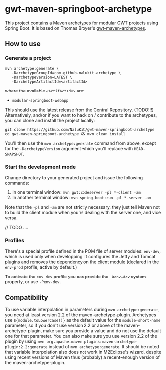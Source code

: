 gwt-maven-springboot-archetype
==============================

This project contains a Maven archetypes for modular GWT projects using Spring Boot. It is based on Thomas Broyer's [gwt-maven-archetypes](https://github.com/tbroyer/gwt-maven-archetypes).

How to use
----------

### Generate a project

    mvn archetype:generate \
       -DarchetypeGroupId=com.github.nalukit.archetype \
       -DarchetypeVersion=LATEST \
       -DarchetypeArtifactId=<artifactId>

where the available `<artifactIds>` are:

* `modular-springboot-webapp`

This should use the latest release from the Central Repository. (TODO!!!)
Alternatively, and/or if you want to hack on / contribute to the archetypes,
you can clone and install the project locally:

    git clone https://github.com/NaluKit/gwt-maven-springboot-archetype
    cd gwt-maven-springboot-archetype && mvn clean install

You'll then use the `mvn archetype:generate` command from above, except for the
`-DarchetypeVersion` argument which you'll replace with `HEAD-SNAPSHOT`.


### Start the development mode

Change directory to your generated project and issue the following commands:

1. In one terminal window: `mvn gwt:codeserver -pl *-client -am`
2. In another terminal window: `mvn spring-boot:run -pl *-server -am`


Note that the `-pl` and `-am` are not strictly necessary, they just tell Maven not to
build the client module when you're dealing with the server one, and vice versa.




// TODO ....

### Profiles

There's a special profile defined in the POM file of server modules:
`env-dev`, which is used only when developping. It configures the Jetty and Tomcat
plugins and removes the dependency on the client module (declared in the `env-prod`
profile, active by default.)

To activate the `env-dev` profile you can provide the `-Denv=dev` system property, or
use `-Penv-dev`.

Compatibility
-------------

To use variable interpolation in parameters during `mvn archetype:generate`,
you need at least version 2.2 of the maven-archetype-plugin. Archetypes use
`${module.toLowerCase()}` as the default value for the `module-short-name`
parameter, so if you don't use version 2.2 or above of the
maven-archetype-plugin, make sure you provide a value and do not use the
default one for that parameter. You can also make sure you use version 2.2 of
the plugin by using `mvn
org.apache.maven.plugins:maven-archetype-plugin:2.2:generate` instead of `mvn
archetype:generate`. It should be noted that variable interpolation also does
not work in M2Eclipse's wizard, despite using recent versions of Maven thus
(probably) a recent-enough version of the maven-archetype-plugin.
